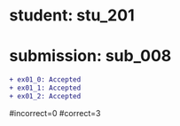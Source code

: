 # student: stu_201
# submission: sub_008

```diff
+ ex01_0: Accepted
+ ex01_1: Accepted
+ ex01_2: Accepted
```
#incorrect=0
#correct=3
